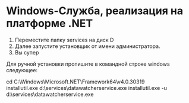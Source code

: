 # Windows-Служба, реализация на платформе .NET
1. Переместите папку services на диск D 
2. Далее запустите установщик от имени администратора.
3. Вы супер

Для ручной установки пропишите в командной строке windows следующее:

cd C:\Windows\Microsoft.NET\Framework64\v4.0.30319\
installutil.exe d:\services\datawatcherservice.exe
installutil.exe -u d:\services\datawatcherservice.exe
